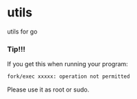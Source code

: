 # utils
utils for go

### Tip!!!
If you get this when running your program:
```sh
fork/exec xxxxx: operation not permitted
```

Please use it as root or sudo.
